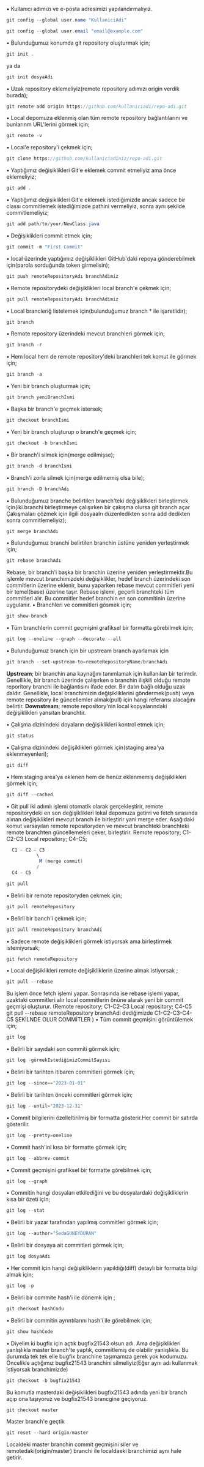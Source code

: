 • Kullanıcı adımızı ve e-posta adresimizi yapılandırmalıyız. 
```java
git config --global user.name "KullaniciAdi"
```
```java
git config --global user.email "email@example.com"
```
• Bulunduğumuz konumda git repository oluşturmak için;
```java
git init . 
```
ya da 
```java
git init dosyaAdı 
```
•  Uzak repository eklemeliyiz(remote repository adımızı origin verdik burada);
```java
git remote add origin https://github.com/kullaniciadi/repo-adi.git
```
•  Local depomuza eklenmiş olan tüm remote repository bağlantılarını ve bunlarınm URL'lerini görmek için;
```java
git remote -v
```
• Local'e repository'i çekmek için;
```java
git clone https://github.com/kullaniciadiniz/repo-adi.git
```
• Yaptığımız değişiklikleri Git'e eklemek commit etmeliyiz ama önce eklemeliyiz;
```java
git add . 
```
• Yaptığımız değişiklikleri Git'e eklemek istediğimizde ancak sadece bir classı commitlemek istediğimizde pathini vermeliyiz, sonra aynı şekilde commitlemeliyiz;
```java
git add path/to/your/NewClass.java 
```
• Değişiklikleri commit etmek için;
```java
git commit -m "First Commit"
```
• local üzerinde yaptığımız değişiklikleri GitHub'daki repoya gönderebilmek için(parola sorduğunda token girmelisin); 
```java
git push remoteRepositoryAdı branchAdimiz
```
•  Remote repositorydeki değişiklikleri local branch'e çekmek için;
```java
git pull remoteRepositoryAdı branchAdimiz
```
• Local brancleriğ listelemek için(bulunduğumuz branch * ile işaretlidir);
```java
git branch
```
• Remote repository üzerindeki mevcut branchleri görmek için;
```java
git branch -r
```
• Hem local hem de remote repository'deki branchleri tek komut ile görmek için; 
```java
git branch -a
```
• Yeni bir branch oluşturmak için;
```java
git branch yeniBranchİsmi
```
• Başka bir branch'e geçmek istersek;
```java
git checkout branchİsmi
```
• Yeni bir branch oluşturup o branch'e geçmek için;
```java
git checkout -b branchİsmi
```
• Bir branch'i silmek için(merge edilmişse);
```java
git branch -d branchİsmi
```
•  Branch'i zorla silmek için(merge edilmemiş olsa bile);
```java
git branch -D branchAdı
```
•  Bulunduğumuz branche belirtilen branch'teki değişiklikleri birleştirmek için(iki branchi birleştirmeye çalışırken bir çakışma olursa git branch açar Çakışmaları çözmek için ilgili dosyaalrı düzenledikten sonra add dedikten sonra commitlemeliyiz);
```java
git merge branchAdı
```
• Bulunduğumuz branchi belirtilen branchin üstüne yeniden yerleştirmek için;
```java
git rebase branchAdı
```
Rebase; bir branch'i başka bir branchin üzerine yeniden yerleştirmektir.Bu işlemle mevcut branchimizdeki değişiklikler, hedef branch üzerindeki son commitlerin üzerine eklenir, bunu yaparken rebase mevcut commitleri yeni bir temel(base) üzerine taşır. Rebase işlemi, geçerli branchteki tüm commitleri alır. Bu commitler hedef branchin en son commitinin üzerine uygulanır. 
•  Branchleri ve commitleri gösmek için; 
```java
git show-branch
```
•  Tüm branchlerin commit geçmişini grafiksel bir formatta görebilmek için;
```java
git log --oneline --graph --decorate --all
```
•  Bulunduğumuz branch için bir upstream branch ayarlamak için 
```java
git branch --set-upstream-to=remoteRepositoryName/branchAdı
```
**Upstream**; bir branchin ana kaynağını tanımlamak için kullanılan bir terimdir.  Genellikle, bir branch üzerinde çalışırken o branchin ilişkili olduğu remote reporitory branchi ile bağlantısını ifade eder. Bir dalın bağlı olduğu uzak daldır. Genellikle, local branchimizin değişikliklerini göndermek(push) veya remote repository ile güncellemler almak(pull) için hangi referansı alacağını belirtir.
**Downstream**; remote repository'nin local kopyalarındaki değişiklikleri yansıtan branchtir.

•  Çalışma dizinindeki doyaların değişiklikleri kontrol etmek için; 
```java
git status
```
•  Çalışma dizinindeki değişiklikleri görmek için(staging area'ya eklenmeyenleri);
```java
git diff
```
•  Hem staging area'ya eklenen hem de henüz eklenmemiş değişiklikleri görmek için;
```java
git diff --cached
```
•  Git pull iki adımlı işlemi otomatik olarak gerçekleştirir, remote repositorydeki en son değişiklikleri lokal depomuza getirri ve fetch sırasında alınan değişiklikleri mevcut branch ile birleştirir yani merge eder. Aşağıdaki komut varsayılan remote repositoryden ve mevcut branchteki  branchteki remote branchten güncellemeleri çeker, birleştirir. Remote repository; C1-C2-C3 Local repository; C4-C5;   
```java
  C1 - C2 - C3
           \
            M (merge commit)
           /
  C4 - C5
```
```java
git pull
```
•  Belirli bir remote repositoryden çekmek için;
```java
git pull remoteRepository
```
• Belirli bir banch'i çekmek için;
```java
git pull remoteRepository branchAdi
```
•  Sadece remote değişiklikleri görmek istiyorsak ama birleştirmek istemiyorsak;
```java
git fetch remoteRepository
```
•  Local değişiklikleri remote değişikliklerin üzerine almak istiyorsak ;
```java
git pull --rebase
```
Bu işlem önce fetch işlemi yapar. Sonrasında ise rebase işlemi yapar, uzaktaki commitleri alır local commitlerin önüne alarak yeni bir commit geçmişi oluşturur. (Remote repository; C1-C2-C3 Local repository; C4-C5  git pull --rebase remoteRepository branchAdi dediğimizde C1-C2-C3-C4-C5 ŞEKİLNDE OLUR COMMİTLER )
•   Tüm commit geçmişini görüntülemek için; 
```java
git log 
```
•  Belirli bir sayıdaki son commiti görmek için;
```java
git log -görmekIstediğimizCommitSayısı
```
•  Belirli bir tarihten itibaren commitleri görmek için;
```java
git log --since=="2023-01-01"
```
•  Belirli bir tarihten önceki commitleri görmek için;
```java
git log --until="2023-12-31"
```
•  Commit bilgilerini özelleltirilmiş bir formatta gösterir.Her commit bir satırda gösterilir.
```java
git log --pretty=oneline
```
•  Commit hash'ini kısa bir formatte görmek için;
```java
git log --abbrev-commit
```
•  Commit geçmişini grafiksel bir formatte görebilmek için;
```java
git log --graph
```
•  Commitin hangi dosyaları etkilediğini ve bu dosyalardaki değişikliklerin kısa bir özeti için;
```java
git log --stat
```
• Belirli bir yazar tarafından yapılmış commitleri görmek için;
```java
git log --author="SedaGUNEYDURAN"
```
•  Belirli bir dosyaya ait commitleri görmek için;
```java
git log dosyaAdı
```
•  Her commit için hangi değişikliklerin yapıldığı(diff) detaylı bir formatta bilgi almak için;
```java
git log -p
```
•  Belirli bir commite hash'i ile dönemk için ;
```java
git checkout hashCodu
```
•  Belirli bir commitin ayrıntılarını hash'i ile görebilmek için;
```java
git show hashCode
```
•  Diyelim ki bugfix için açtık bugfix21543 olsun adı. Ama değişiklikleri yanlışlıkla master branch'te yaptık, commitlemiş de olabilir yanlışlıkla. Bu durumda tek tek elle bugfix branchine taşımamıza gerek yok kodumuzu. Öncelikle açtığımız bugfix21543 branchini silmeliyiz(Eğer aynı adı kullanmak istiyorsak branchimizde)  
```java
git checkout -b bugfix21543
```

Bu komutla masterdaki değişiklikleri bugfix21543 adında yeni bir branch açıp ona taşıyoruz ve bugfix21543 brancgine geçiyoruz. 
```java
git checkout master
```

Master branch'e geçtik 

```java
git reset --hard origin/master
```
Localdeki master branchin commit geçmişini siler ve remotedaki(origin/master) branchi ile localdaeki branchimizi aynı hale getirir. 






